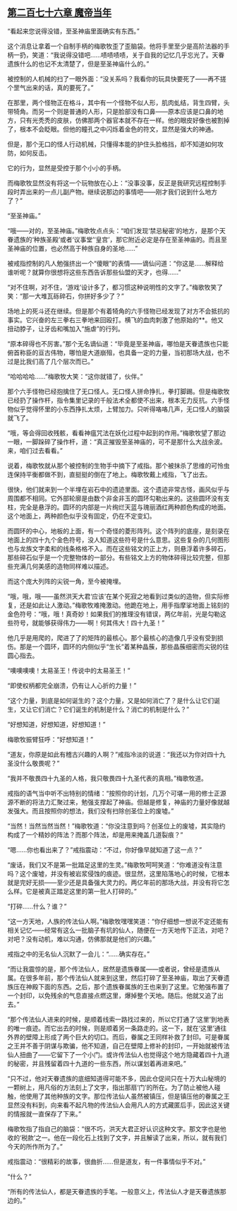 ## [第二百七十六章 魔帝当年](https://www.xxbiquge.com/11_11207/9179442.html)


  “看起来您说得没错，至圣神庙里面确实有东西。”

  这个消息让拿着一个自制手柄的梅歌牧歪了歪脑袋。他将手里至少是高阶法器的手柄一扔，笑道：“我说得没错吧……啧啧啧啧，关于自我的记忆几乎忘光了。天眷遗族什么的也记不太清楚了，但是至圣神庙什么的。”

  被控制的人机械的扫了一眼外面：“没关系吗？我看你的玩具快要死了——再不搓个罡气出来的话，真的要死了。”

  在那里，两个怪物正在格斗，其中有一个怪物不似人形，肌肉虬结，背生四臂，头带犄角。而另一个则是普通的人形，只是脸部没有口鼻——原本应该是口鼻的地方，只有光秃秃的皮肤，仿佛那两个器官本就不存在一样。他的眼皮好像也被割掉了，根本不会眨眼。但他的瞳孔之中闪烁着金色的符文，显然是强大的神通。

  但是，那个无口的怪人行动机械，只懂得本能的护住头脸格挡，却不知道如何攻防，如何反击。

  它的行为，显然是受控于那个小小的手柄。

  而梅歌牧显然没有将这一个玩物放在心上：“没事没事，反正是我研究远程控制手段时弄出来的一点儿副产物。继续说那边的事情吧——刚才我们说到什么地方了？”

  “至圣神庙。”

  “哦——对的，至圣神庙。”梅歌牧点点头：“咱们发现‘禁忌秘密’的地方，是那个天眷遗族的‘种族圣殿’或者‘议事堂’‘皇宫’，那它附近必定是存在至圣神庙的。而且至圣神庙的位置，也必然高于种族自身的圣地……”

  被戒指控制的凡人勉强挤出一个“傻眼”的表情——谪仙问道：“你这是……解释给谁听呢？就算你很想将这些东西告诉那些仙盟的天才，也得……”

  “对不住啊，对不住，‘游戏’设计多了，都习惯这种说明性的文字了。”梅歌牧笑了笑：“那一大堆瓦砾碎石，你拼好多少了？”

  场地上的死斗还在继续。但是那个有着犄角的六手怪物已经发现了对方不会抵抗的事实。它兴奋的左三拳右三拳地来回殴打。横飞的血肉刺激了他原始的**。他又扭动脖子，让牙齿和嘴加入“施虐”的行列。

  “原本碎得也不厉害。”那个无名谪仙道：“毕竟是至圣神庙，哪怕是天眷遗族也只能俯首称臣的亘古伟物，哪怕是大道崩殂，也具备一定的力量，当初那场大战，也不过是比我们高了几个层次而已。”

  “哈哈哈哈……”梅歌牧大笑：“这你就错了，伙伴。”

  那个六手怪物已经抱擒住了无口怪人。无口怪人拼命挣扎，拳打脚踢。但是梅歌牧已经扔了操作杆，指令集里记录的千般法术全都使不出来，根本无力反抗。六手怪物似乎觉得怀里的小东西挣扎太烦，上臂加力。只听得咯咯几声，无口怪人的脑袋就飞了。

  “哦，等会得回收残骸，看看神瘟咒法在妖化过程中起到的作用。”梅歌牧望了那边一眼，一脚跺碎了操作杆，道：“真正摧毁至圣神庙的，可不是那什么大战余波。来，咱们过去看看。”

  说着，梅歌牧就从那个被控制的生物手中摘下了戒指。那个被抹杀了思维的可怜虫连保持平衡都做不到，直挺挺的倒在了地上。梅歌牧戴上戒指，飞了出去。

  很快，他们就来到一个半埋在岩石中的遗迹里面。这个遗迹非常古怪，画风似乎与周围都不相同。它外部轮廓是由数个非金非玉的圆环勾勒出来的。这些圆环没有支柱，完全是悬浮的。圆环的内部是一片绚烂天蓝与瑰丽酒红两种颜色构成的地面。这个地面上，两种颜色似乎没有固定，仍在不定变幻。

  而圆环的中心，地板的上面，有一个奇怪的菱形阵列。这个阵列的底座，是刻录在地面上的四十九个金色符号，没人知道这些符号是什么意思。这些复杂的几何图形也与龙族文字柔和的线条格格不入。而在这些铭文的正上方，则悬浮着许多碎石，那些碎石似乎是一个完整物体的一部分。有些铭文上方的物体碎得比较完整，但那些充满几何美感的造物同样难以描述。

  而这个庞大列阵的尖锐一角，至今被掩埋。

  “哦，哦，哦——虽然洪天大君‘应该’在某个死寂之地看到过类似的造物，但实际修复，还是如此让人激动。”梅歌牧难掩激动。他跪在地上，用手指摩挲地面上铭刻的金色符号：“哦，哦！真奇妙！如果我们的推理没有错误，两亿年前，光是勾勒这些符号，就能够获得伟力——啊！何其伟大！四十九圣！”

  他几乎是用爬的，爬进了了的矩阵的最核心。那个最核心的造像几乎没有受到损伤。那是一个圆环，圆环的内侧似乎“生长”着某种晶蔟，那些晶蔟细密而尖锐的往圆心指去。

  “噢噢噢噢！太易圣王！传说中的太易圣王！”

  “即使权柄都完全崩溃，仍有让人心折的力量！”

  “这个力量，到底是如何诞生的？这个力量，又是如何消亡了？是什么让它们诞生，又让它们消亡？它们诞生的机制是什么？消亡的机制是什么？”

  “好想知道，好想知道，好想知道！”

  梅歌牧振臂狂呼：“好想知道！”

  “道友，你原是如此有稽古兴趣的人啊？”戒指冷淡的说道：“我还以为你对四十九圣没什么敬畏呢？”

  “我并不敬畏四十九圣的人格，我只敬畏四十九圣代表的真相。”梅歌牧道。

  戒指的语气当中听不出特别的情绪：“按照你的计划，几万个可堪一用的修士正源源不断的将法力汇聚过来，勉强支撑起了神庙。但越是修复，神庙的力量好像就越发强大。而且按照你的想法，我们没有扫除创圣位上的废墟。”

  “当然！当然当然当然！”梅歌牧道：“你没注意到吗？创圣位上的废墟，其实隐约构成了一个精妙的阵法？而那个阵法，却是用来掩盖几道裂痕？”

  “嗯……你也看出来了？”戒指震动：“不过，你好像早就知道了这一点？”

  “废话，我们又不是第一批踏足这里的生灵。”梅歌牧呵呵笑道：“你难道没有注意吗？这个废墟，并没有被岩浆侵蚀的痕迹。很显然，这里陷落地心的时候，它根本就是完好无损——至少还是具备强大灵力的。两亿年前的那场大战，并没有将它怎么样。它是被真正踏足这里的第一批人打碎的。”

  “打碎……什么？谁？”

  “这一方天地，人族的传法仙人啊。”梅歌牧嘿嘿笑道：“你仔细想一想说不定还能有相关记忆——经常有这么一批脑子有坑的仙人，随便在一方天地传下正法，对吧？对吧？没有动机，难以沟通，仿佛那就是他们的兴趣。”

  戒指之中的无名仙人沉默了一会儿：“……确实存在。”

  “而让我震惊的是，那个传法仙人，居然是遗族眷属——或者说，曾经是遗族从属。在很多年前，那个传法仙人就来到这里，然后打碎了至圣神庙，取出了天眷遗族压在神殿下面的东西。之后，那个遗族眷属族的王也来到了这里。它勉强布置了一个封印，以免残余的气息直接点燃这里，爆掉整个天地。随后。他就又追了出去。”

  “那个传法仙人进来的时候，是顺着线索一路找过来的，所以它打通了‘这里’到地表的唯一痕迹。而它出去的时候，则是顺着另一条路走的。这一下，就在‘这里’通往外界的壁障上形成了两个巨大的切口。而后，眷属之王同样补救了封印。可是眷属之王并不善于阴谋与欺骗，他不知道，自己在壁障上修补的封印，一开始就被传法仙人扭曲了——它留下了一个小门。或许传法仙人也觉得这个地方隐藏着四十九道的秘密，并且残留着四十九道的一些东西，所以谋划着再进来吧。”

  “只不过，他对天眷遗族的底细知道得可能不多，因此仓促间只在十万大山秘境的一颗树上，用凡俗的方法刻上了文字，指出那扇‘门’的所在。为了防止被他人碰触，他使用了其他种族的文字。那位传法仙人虽然被镇压，但是镇压他的眷属之王显然没有料到，向来看不起凡物的传法仙人会用凡人的方式藏匿后手，因此这关键的情报就一直保存了下来。”

  梅歌牧指了指自己的脑袋：“很不巧，洪天大君正好认识这种文字。那文字也是他收的‘税款’之一。他在一段化石上找到了文字，并且解读了出来，所以，就有我们今天的所作所为了。”

  戒指震动：“很精彩的故事，很曲折……但是道友，有一件事情似乎不对。”

  “什么？”

  “所有的传法仙人，都是天眷遗族的手笔。一般意义上，传法仙人才是天眷遗族那边的。”
